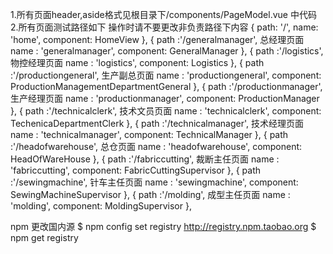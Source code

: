 1.所有页面header,aside格式见根目录下/components/PageModel.vue 中代码
2.所有页面测试路径如下 操作时请不要更改非负责路径下内容
    {
      path: '/',
      name: 'home',
      component: HomeView
    },
    {
      path :'/generalmanager', 总经理页面
      name : 'generalmanager',
      component: GeneralManager
    },
    {
      path :'/logistics', 物控经理页面
      name : 'logistics',
      component: Logistics
    },
    {
      path :'/productiongeneral', 生产副总页面
      name : 'productiongeneral',
      component: ProductionManagementDepartmentGeneral
    },
    {
      path :'/productionmanager', 生产经理页面
      name : 'productionmanager',
      component: ProductionManager
    },
    {
      path :'/technicalclerk', 技术文员页面
      name : 'technicalclerk',
      component: TechenicaDepartmentClerk
    },
    {
      path :'/technicalmanager', 技术经理页面
      name : 'technicalmanager',
      component: TechnicalManager
    },
    {
      path :'/headofwarehouse', 总仓页面
      name : 'headofwarehouse',
      component: HeadOfWareHouse
    },
    {
      path :'/fabriccutting', 裁断主任页面
      name : 'fabriccutting',
      component: FabricCuttingSupervisor
    },
    {
      path :'/sewingmachine', 针车主任页面
      name : 'sewingmachine',
      component: SewingMachineSupervisor
    },
    {
      path :'/molding', 成型主任页面
      name : 'molding',
      component: MoldingSupervisor
    },

npm 更改国内源
$ npm config set registry http://registry.npm.taobao.org
$ npm get registry
